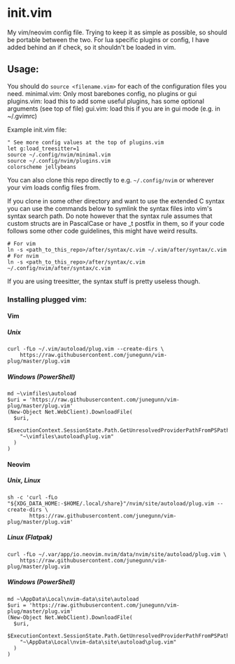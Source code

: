 # init.vim
My vim/neovim config file. Trying to keep it as simple as possible, so should be portable between the two. For lua specific plugins or config, I have added behind an if check, so it shouldn't be loaded in vim.

## Usage:
You should do `source <filename.vim>` for each of the configuration files you need.
minimal.vim: Only most barebones config, no plugins or gui
plugins.vim: load this to add some useful plugins, has some optional arguments (see top of file)
gui.vim: load this if you are in gui mode (e.g. in ~/.gvimrc)

Example init.vim file:
```
" See more config values at the top of plugins.vim
let g:load_treesitter=1
source ~/.config/nvim/minimal.vim
source ~/.config/nvim/plugins.vim
colorscheme jellybeans
```

You can also clone this repo directly to e.g. `~/.config/nvim` or wherever your vim loads config files from.

If you clone in some other directory and want to use the extended C syntax you can use the commands below to symlink the syntax files into vim's syntax search path. Do note however that the syntax rule assumes that custom structs are in PascalCase or have \_t postfix in them, so if your code follows some other code guidelines, this might have weird results.
```
# For vim
ln -s <path_to_this_repo>/after/syntax/c.vim ~/.vim/after/syntax/c.vim
# For nvim
ln -s <path_to_this_repo>/after/syntax/c.vim ~/.config/nvim/after/syntax/c.vim
```
If you are using treesitter, the syntax stuff is pretty useless though.

### Installing plugged vim:

#### Vim
##### Unix
```
curl -fLo ~/.vim/autoload/plug.vim --create-dirs \
    https://raw.githubusercontent.com/junegunn/vim-plug/master/plug.vim
```

##### Windows (PowerShell)

```
md ~\vimfiles\autoload
$uri = 'https://raw.githubusercontent.com/junegunn/vim-plug/master/plug.vim'
(New-Object Net.WebClient).DownloadFile(
  $uri,
  $ExecutionContext.SessionState.Path.GetUnresolvedProviderPathFromPSPath(
    "~\vimfiles\autoload\plug.vim"
  )
)
```

#### Neovim
##### Unix, Linux

```
sh -c 'curl -fLo "${XDG_DATA_HOME:-$HOME/.local/share}"/nvim/site/autoload/plug.vim --create-dirs \
       https://raw.githubusercontent.com/junegunn/vim-plug/master/plug.vim'
```

##### Linux (Flatpak)

```
curl -fLo ~/.var/app/io.neovim.nvim/data/nvim/site/autoload/plug.vim \
    https://raw.githubusercontent.com/junegunn/vim-plug/master/plug.vim
```

##### Windows (PowerShell)

```
md ~\AppData\Local\nvim-data\site\autoload
$uri = 'https://raw.githubusercontent.com/junegunn/vim-plug/master/plug.vim'
(New-Object Net.WebClient).DownloadFile(
  $uri,
  $ExecutionContext.SessionState.Path.GetUnresolvedProviderPathFromPSPath(
    "~\AppData\Local\nvim-data\site\autoload\plug.vim"
  )
)
```

